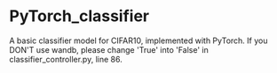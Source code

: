 # PyTorch_classifier
A basic classifier model for CIFAR10, implemented with PyTorch.
If you DON'T use wandb, please change 'True' into 'False' in classifier_controller.py, line 86.
